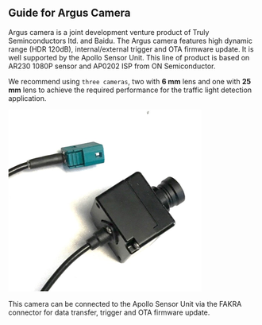 ## Guide for Argus Camera

Argus camera is a joint development venture product of Truly Seminconductors Itd. and Baidu. The Argus camera features high dynamic range (HDR 120dB), internal/external trigger and OTA firmware update. It is well supported by the Apollo Sensor Unit. This line of product is based on AR230 1080P sensor and AP0202 ISP from ON Semiconductor. 

We recommend using ```three cameras```, two with **6 mm** lens and one with **25 mm** lens to achieve the required performance for the traffic light detection application. 

![camera_image](images/Argus_pic.png)

This camera can be connected to the Apollo Sensor Unit via the FAKRA connector for data transfer, trigger and OTA firmware update.